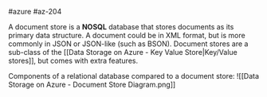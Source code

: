 #azure #az-204 

A document store is a **NOSQL** database that stores documents as its primary data structure.
A document could be in XML format, but is more commonly in JSON or JSON-like (such as BSON).
Document stores are a sub-class of the [[Data Storage on Azure - Key Value Store|Key/Value stores]], but comes with extra features.

Components of a relational database compared to a document store:
![[Data Storage on Azure - Document Store Diagram.png]]